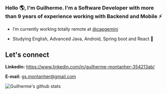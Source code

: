 ### Hello :earth_americas:, I'm Guilherme. I'm a Software Developer with more than 9 years of experience working with Backend and Mobile ⚡ 

- I’m currently working totally remote at [@capgemini](https://www.capgemini.com/br-pt/)

- Studying English, Advanced Java, Android, Spring boot and React 🌱

## Let's connect
**Linkedin:** https://www.linkedin.com/in/guilherme-montanher-354213ab/

**E-mail:** gs.montanher@gmail.com

![Guilherme's github stats](https://github-readme-stats.vercel.app/api?username=guilhermemontanher&show_icons=true)

